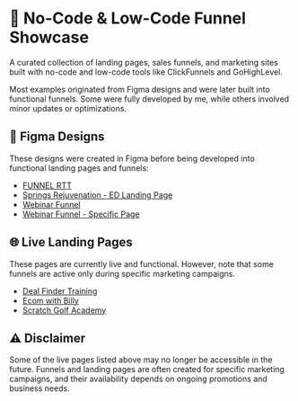 <h1>🚀 No-Code & Low-Code Funnel Showcase</h1>

<p>A curated collection of landing pages, sales funnels, and marketing sites built with no-code and low-code tools like ClickFunnels and GoHighLevel.</p>

<p>Most examples originated from Figma designs and were later built into functional funnels. Some were fully developed by me, while others involved minor updates or optimizations.</p>

<h2>🎨 Figma Designs</h2>
<p>These designs were created in Figma before being developed into functional landing pages and funnels:</p>
<ul>
    <li><a href="https://www.figma.com/design/YFOKSwmsn3aQm2AAirJAfj/FUNNEL-RTT?node-id=0-1&p=f">FUNNEL RTT</a></li>
    <li><a href="https://www.figma.com/design/EF1GToI80Q1z2JHRY9UmWD/SpringsRejuvenation_EDLandingPageMockup?node-id=0-1&p=f">Springs Rejuvenation - ED Landing Page</a></li>
    <li><a href="https://www.figma.com/design/lUCNp9NAeANp9OAjsSWoNc/Webinar-Funnel">Webinar Funnel</a></li>
    <li><a href="https://www.figma.com/design/lUCNp9NAeANp9OAjsSWoNc/Webinar-Funnel?node-id=112-9&p=f">Webinar Funnel - Specific Page</a></li>
</ul>

<h2>🌐 Live Landing Pages</h2>
<p>These pages are currently live and functional. However, note that some funnels are active only during specific marketing campaigns.</p>
<ul>
    <li><a href="https://theflipsecrets.com/dealfinder-training-fb-page">Deal Finder Training</a></li>
    <li><a href="https://www.ecomwithbilly.com/join">Ecom with Billy</a></li>
    <li><a href="https://www.pages.scratchgolfacademy.com/sgs-fb">Scratch Golf Academy</a></li>
</ul>

<h2>⚠️ Disclaimer</h2>
<p>Some of the live pages listed above may no longer be accessible in the future. Funnels and landing pages are often created for specific marketing campaigns, and their availability depends on ongoing promotions and business needs.</p>
